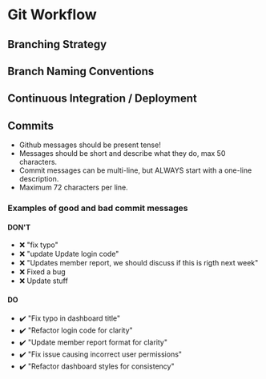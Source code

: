# Git Workflow

## Branching Strategy

## Branch Naming Conventions

## Continuous Integration / Deployment

## Commits

- Github messages should be present tense!
- Messages should be short and describe what they do, max 50 characters.
- Commit messages can be multi-line, but ALWAYS start with a one-line description.
- Maximum 72 characters per line.

### Examples of good and bad commit messages
#### DON'T
- ❌ "fix typo"
- ❌ "update Update login code"
- ❌ "Updates member report, we should discuss if this is rigth next week"
- ❌ Fixed a bug
- ❌ Update stuff
#### DO
- ✔️ "Fix typo in dashboard title"
- ✔️ "Refactor login code for clarity"
- ✔️ "Update member report format for clarity"
- ✔️ "Fix issue causing incorrect user permissions"
- ✔️ "Refactor dashboard styles for consistency"